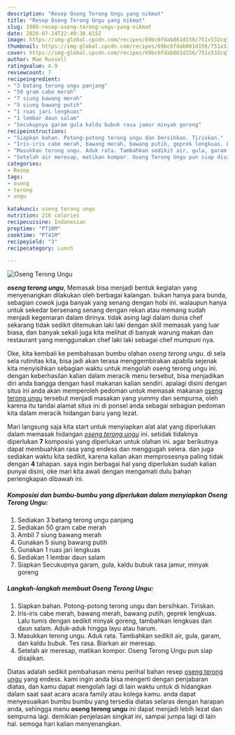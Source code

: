 ```yaml
---
description: "Resep Oseng Terong Ungu yang nikmat"
title: "Resep Oseng Terong Ungu yang nikmat"
slug: 1980-resep-oseng-terong-ungu-yang-nikmat
date: 2020-07-24T22:49:38.615Z
image: https://img-global.cpcdn.com/recipes/69bc6fdab861d156/751x532cq70/oseng-terong-ungu-foto-resep-utama.jpg
thumbnail: https://img-global.cpcdn.com/recipes/69bc6fdab861d156/751x532cq70/oseng-terong-ungu-foto-resep-utama.jpg
cover: https://img-global.cpcdn.com/recipes/69bc6fdab861d156/751x532cq70/oseng-terong-ungu-foto-resep-utama.jpg
author: Mae Russell
ratingvalue: 4.9
reviewcount: 7
recipeingredient:
- "3 batang terong ungu panjang"
- "50 gram cabe merah"
- "7 siung bawang merah"
- "5 siung bawang putih"
- "1 ruas jari lengkuas"
- "1 lembar daun salam"
- "Secukupnya garam gula kaldu bubuk rasa jamur minyak goreng"
recipeinstructions:
- "Siapkan bahan. Potong-potong terong ungu dan bersihkan. Tiriskan."
- "Iris-iris cabe merah, bawang merah, bawang putih, geprek lengkuas. Lalu tumis dengan sedikit minyak goreng, tambahkan lengkuas dan daun salam. Aduk-aduk hingga layu atau harum."
- "Masukkan terong ungu. Aduk rata. Tambahkan sedikit air, gula, garam, dan kaldu bubuk. Tes rasa. Biarkan air meresap."
- "Setelah air meresap, matikan kompor. Oseng Terong Ungu pun siap disajikan."
categories:
- Resep
tags:
- oseng
- terong
- ungu

katakunci: oseng terong ungu 
nutrition: 216 calories
recipecuisine: Indonesian
preptime: "PT10M"
cooktime: "PT41M"
recipeyield: "3"
recipecategory: Lunch

---
```



![Oseng Terong Ungu](https://img-global.cpcdn.com/recipes/69bc6fdab861d156/751x532cq70/oseng-terong-ungu-foto-resep-utama.jpg)

<b><i>oseng terong ungu</i></b>, Memasak bisa menjadi bentuk kegiatan yang menyenangkan dilakukan oleh berbagai kalangan. bukan hanya para bunda, sebagian cowok juga banyak yang senang dengan hobi ini. walaupun hanya untuk sekedar bersenang senang dengan rekan atau memang sudah menjadi kegemaran dalam dirinya. tidak asing lagi dalam dunia chef sekarang tidak sedikit ditemukan laki laki dengan skill memasak yang luar biasa, dan banyak sekali juga kita melihat di banyak warung makan dan restaurant yang menggunakan chef laki laki sebagai chef mumpuni nya.



Oke, kita kembali ke pembahasan bumbu olahan <i>oseng terong ungu</i>. di sela sela rutinitas kita, bisa jadi akan terasa menggembirakan apabila sejenak kita menyisihkan sebagian waktu untuk mengolah oseng terong ungu ini. dengan keberhasilan kalian dalam meracik menu tersebut, bisa menjadikan diri anda bangga dengan hasil makanan kalian sendiri. apalagi disini dengan situs ini anda akan memperoleh pedoman untuk memasak makanan <u>oseng terong ungu</u> tersebut menjadi masakan yang yummy dan sempurna, oleh karena itu tandai alamat situs ini di ponsel anda sebagai sebagian pedoman kita dalam meracik hidangan baru yang lezat.


Mari langsung saja kita start untuk menyiapkan alat alat yang diperlukan dalam memasak hidangan <u><i>oseng terong ungu</i></u> ini. setidak tidaknya diperlukan <b>7</b> komposisi yang diperlukan untuk olahan ini. agar berikutnya dapat membuahkan rasa yang endess dan menggugah selera. dan juga sediakan waktu kita sedikit, karena kalian akan memprosesnya paling tidak dengan <b>4</b> tahapan. saya ingin berbagai hal yang diperlukan sudah kalian punyai disini, oke mari kita awali dengan mengamati dulu bahan perlengkapan dibawah ini.

<!--inarticleads1-->

##### Komposisi dan bumbu-bumbu yang diperlukan dalam menyiapkan Oseng Terong Ungu:

1. Sediakan 3 batang terong ungu panjang
1. Sediakan 50 gram cabe merah
1. Ambil 7 siung bawang merah
1. Gunakan 5 siung bawang putih
1. Gunakan 1 ruas jari lengkuas
1. Sediakan 1 lembar daun salam
1. Siapkan Secukupnya garam, gula, kaldu bubuk rasa jamur, minyak goreng




<!--inarticleads2-->

##### Langkah-langkah membuat Oseng Terong Ungu:

1. Siapkan bahan. Potong-potong terong ungu dan bersihkan. Tiriskan.
1. Iris-iris cabe merah, bawang merah, bawang putih, geprek lengkuas. Lalu tumis dengan sedikit minyak goreng, tambahkan lengkuas dan daun salam. Aduk-aduk hingga layu atau harum.
1. Masukkan terong ungu. Aduk rata. Tambahkan sedikit air, gula, garam, dan kaldu bubuk. Tes rasa. Biarkan air meresap.
1. Setelah air meresap, matikan kompor. Oseng Terong Ungu pun siap disajikan.




Diatas adalah sedikit pembahasan menu perihal bahan resep <u>oseng terong ungu</u> yang endess. kami ingin anda bisa mengerti dengan penjabaran diatas, dan kamu dapat mengolah lagi di lain waktu untuk di hidangkan dalam saat saat acara acara family atau kolega kamu. anda dapat menyesuaikan bumbu bumbu yang tersedia diatas selaras dengan harapan anda, sehingga menu <b>oseng terong ungu</b> ini dapat menjadi lebih lezat dan sempurna lagi. demikian penjelasan singkat ini, sampai jumpa lagi di lain hal. semoga hari kalian menyenangkan.
